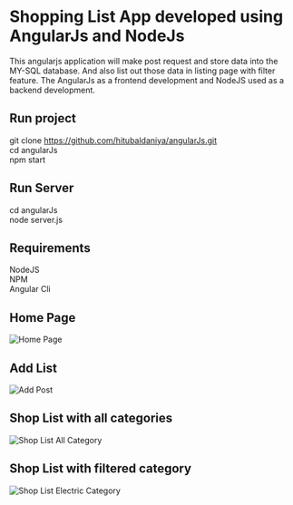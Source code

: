 # Shopping List App developed using AngularJs and NodeJs
This angularjs application will make post request and store data into the MY-SQL database. And also list out those data in listing page with filter feature.
The AngularJs as a frontend development and NodeJS used as a backend development.
## Run project
git clone https://github.com/hitubaldaniya/angularJs.git<br />
cd angularJs<br />
npm start<br />
## Run Server
cd angularJs<br />
node server.js<br />
## Requirements
NodeJS<br />
NPM<br />
Angular Cli<br />
## Home Page
![Home Page](https://user-images.githubusercontent.com/17410951/139973339-b363f5f7-7c0c-42b4-a5eb-2c6a277cf454.JPG)
## Add List
![Add Post](https://user-images.githubusercontent.com/17410951/139973536-95dd3b1b-4bfe-41cb-951d-eaadcddd70e6.JPG)
## Shop List with all categories
![Shop List All Category](https://user-images.githubusercontent.com/17410951/139973759-7b78dd73-54a4-4e43-82b2-ad54619ecf83.JPG)
## Shop List with filtered category
![Shop List Electric Category](https://user-images.githubusercontent.com/17410951/139974004-a09abba9-7b4f-4166-8290-b14bd0b26388.JPG)
